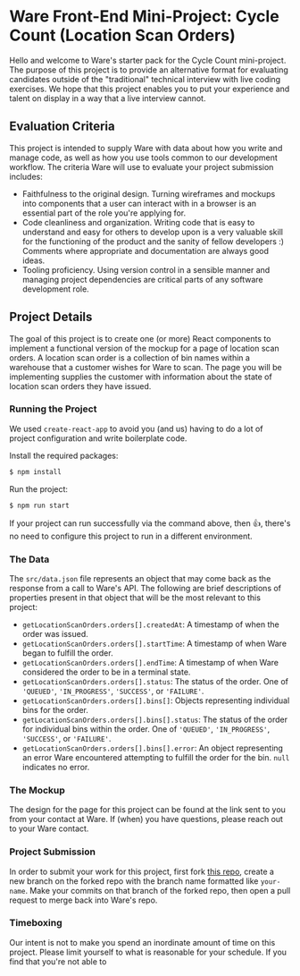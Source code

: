 # Ware Front-End Mini-Project: Cycle Count (Location Scan Orders)
Hello and welcome to Ware's starter pack for the Cycle Count mini-project. The purpose
of this project is to provide an alternative format for evaluating candidates outside of the
"traditional" technical interview with live coding exercises. We hope that this project
enables you to put your experience and talent on display in a way that a live interview cannot.

## Evaluation Criteria
This project is intended to supply Ware with data about how you write and manage code, as well
as how you use tools common to our development workflow. The criteria Ware will use to evaluate
your project submission includes:

- Faithfulness to the original design. Turning wireframes and mockups into components that a user can interact with in a browser is an essential part of the role you're applying for.
- Code cleanliness and organization. Writing code that is easy to understand and easy for others to develop upon is a very valuable skill for the functioning of the product and the sanity of fellow developers :) Comments where appropriate and documentation are always good ideas.
- Tooling proficiency. Using version control in a sensible manner and managing project dependencies are critical parts of any software development role.

## Project Details
The goal of this project is to create one (or more) React components to implement a functional version of the mockup for
a page of location scan orders. A location scan order is a collection of bin names within a warehouse that a customer
wishes for Ware to scan. The page you will be implementing supplies the customer with information about the state of
location scan orders they have issued.

### Running the Project
We used `create-react-app` to avoid you (and us) having to do a lot of project configuration and write boilerplate code.

Install the required packages:
```bash
$ npm install
```

Run the project:
```bash
$ npm run start
```

If your project can run successfully via the command above, then 👍, there's no need to configure this project to run in a different environment.

### The Data
The `src/data.json` file represents an object that may come back as the response from a call to Ware's API.
The following are brief descriptions of properties present in that object that will be the most relevant to this project:

- `getLocationScanOrders.orders[].createdAt`: A timestamp of when the order was issued.
- `getLocationScanOrders.orders[].startTime`: A timestamp of when Ware began to fulfill the order.
- `getLocationScanOrders.orders[].endTime`: A timestamp of when Ware considered the order to be in a terminal state.
- `getLocationScanOrders.orders[].status`: The status of the order. One of `'QUEUED'`, `'IN_PROGRESS'`, `'SUCCESS'`, or `'FAILURE'`.
- `getLocationScanOrders.orders[].bins[]`: Objects representing individual bins for the order.
- `getLocationScanOrders.orders[].bins[].status`: The status of the order for individual bins within the order. One of `'QUEUED'`, `'IN_PROGRESS'`, `'SUCCESS'`, or `'FAILURE'`.
- `getLocationScanOrders.orders[].bins[].error`: An object representing an error Ware encountered attempting to fulfill the order for the bin. `null` indicates no error.

### The Mockup
The design for the page for this project can be found at the link sent to you from your contact at Ware.
If (when) you have questions, please reach out to your Ware contact.

### Project Submission
In order to submit your work for this project, first fork [this repo](https://github.com/warerobotics/interviews), create a new branch on the forked repo
with the branch name formatted like `your-name`. Make your commits on that branch of the forked repo, then open a pull request to merge back into Ware's repo.

### Timeboxing
Our intent is not to make you spend an inordinate amount of time on this project. Please limit yourself to what is reasonable for your schedule. If you find
that you're not able to
